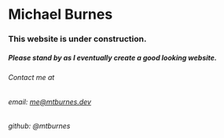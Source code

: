 # Michael Burnes
### This website is under construction. 
##### Please stand by as I eventually create a good looking website.
###### Contact me at
###### email: me@mtburnes.dev
###### github: @mtburnes
